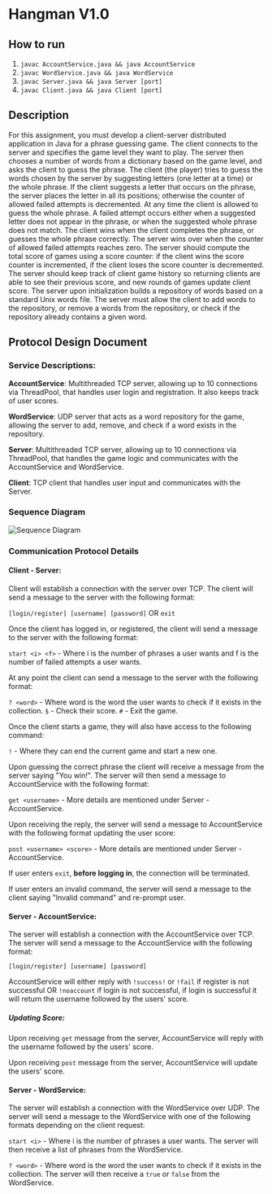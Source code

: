 # Hangman V1.0

## How to run
 1. `javac AccountService.java && java AccountService`
 2. `javac WordService.java && java WordService`
 3. `javac Server.java && java Server [port]`
 4. `javac Client.java && java Client [port]`
 
## Description
For this assignment, you must develop a client-server distributed application in
Java for a phrase guessing game. The client connects to the server and specifies
the game level they want to play. The server then chooses a number of words
from a dictionary based on the game level, and asks the client to guess the
phrase. The client (the player) tries to guess the words chosen by the server
by suggesting letters (one letter at a time) or the whole phrase. If the client
suggests a letter that occurs on the phrase, the server places the letter in all
its positions; otherwise the counter of allowed failed attempts is decremented.
At any time the client is allowed to guess the whole phrase. A failed attempt
occurs either when a suggested letter does not appear in the phrase, or when
the suggested whole phrase does not match.
The client wins when the client completes the phrase, or guesses the whole
phrase correctly. The server wins over when the counter of allowed failed attempts reaches zero. The server should compute the total score of games using
a score counter: if the client wins the score counter is incremented, if the client
loses the score counter is decremented.
The server should keep track of client game history so returning clients are able
to see their previous score, and new rounds of games update client score.
The server upon initialization builds a repository of words based on a standard
Unix words file. The server must allow the client to add words to the repository,
or remove a words from the repository, or check if the repository already contains
a given word.

## Protocol Design Document
### Service Descriptions:
**AccountService**: Multithreaded TCP server, allowing up to 10 connections via ThreadPool, that handles user login and registration. It also keeps track of user scores.

**WordService**: UDP server that acts as a word repository for the game, allowing the server to add, remove, and check if a word exists in the repository.

**Server**: Multithreaded TCP server, allowing up to 10 connections via ThreadPool, that handles the game logic and communicates with the AccountService and WordService.

**Client**: TCP client that handles user input and communicates with the Server.

### Sequence Diagram
![Sequence Diagram](https://user-images.githubusercontent.com/69999501/217164396-c457d588-c080-490b-b1f2-13f591bf9cf9.png)


### Communication Protocol Details
#### Client - Server:

Client will establish a connection with the server over TCP. The client will send a message to the server with the following format:

`[login/register] [username] [password]` OR `exit`

Once the client has logged in, or registered, the client will send a message to the server with the following format:

`start <i> <f>` - Where i is the number of phrases a user wants and f is the number of failed attempts a user wants.

At any point the client can send a message to the server with the following format:

`? <word>` - Where word is the word the user wants to check if it exists in the collection.
`$` - Check their score.
`#` - Exit the game.

Once the client starts a game, they will also have access to the following command:
    
`!` - Where they can end the current game and start a new one.

Upon guessing the correct phrase the client will receive a message from the server saying "You win!". The server will then send a message to AccountService with the following format:

`get <username>` - More details are mentioned under Server - AccountService.

Upon receiving the reply, the server will send a message to AccountService with the following format updating the user score:

`post <username> <score>` - More details are mentioned under Server - AccountService.

If user enters `exit`, **before logging in**, the connection will be terminated.

If user enters an invalid command, the server will send a message to the client saying "Invalid command" and re-prompt user.

#### Server - AccountService:

The server will establish a connection with the AccountService over TCP. The server will send a message to the AccountService with the following format:

`[login/register] [username] [password]`

AccountService will either reply with `!success!` or `!fail` if register is not successful OR `!noaccount` if login is not successful, if login is successful it will return the username followed by the users' score.

##### Updating Score:
Upon receiving `get` message from the server, AccountService will reply with the username followed by the users' score.

Upon receiving `post` message from the server, AccountService will update the users' score.

#### Server - WordService:

The server will establish a connection with the WordService over UDP. The server will send a message to the WordService with one of the following formats depending on the client request:

`start <i>` - Where i is the number of phrases a user wants. The server will then receive a list of phrases from the WordService.

`? <word>` - Where word is the word the user wants to check if it exists in the collection. The server will then receive a `true` or `false` from the WordService.




